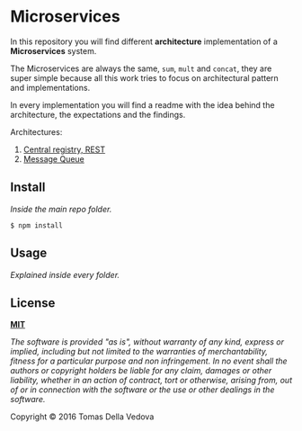 # Microservices

In this repository you will find different **architecture** implementation of a **Microservices** system.

The Microservices are always the same, `sum`, `mult` and `concat`, they are super simple because all this work tries to focus on architectural pattern and implementations.

In every implementation you will find a readme with the idea behind the architecture, the expectations and the findings.

Architectures:

1. <a href="https://github.com/delvedor/Microservices/tree/master/central-registry">Central registry, REST</a>
2. <a href="https://github.com/delvedor/Microservices/tree/master/message-queue">Message Queue</a>

## Install
*Inside the main repo folder.*
```shell
$ npm install
```

## Usage
*Explained inside every folder.*

## License
**[MIT](https://github.com/delvedor/Microservices/blob/master/LICENSE)**

*The software is provided "as is", without warranty of any kind, express or implied, including but not limited to the warranties of merchantability, fitness for a particular purpose and non infringement. In no event shall the authors or copyright holders be liable for any claim, damages or other liability, whether in an action of contract, tort or otherwise, arising from, out of or in connection with the software or the use or other dealings in the software.*

Copyright © 2016 Tomas Della Vedova
